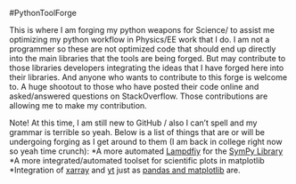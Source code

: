 #PythonToolForge

This is where I am forging my python weapons for Science/ to assist me optimizing my python workflow in Physics/EE work that I do. 
I am not a programmer so these are not optimized code that should end up directly into the main libraries that the tools are being forged. But may contribute to those libraries developers integrating the ideas that I have forged here into their libraries. And anyone who wants to contribute to this forge is welcome to.  A huge shootout to those who have posted their code online and asked/answered questions on StackOverflow. Those contributions are allowing me to make my contribution. 

Note! At this time, I am still new to GitHub / also I can’t spell and my grammar is terrible so yeah. 
Below is a list of things that are or will be undergoing forging as I get around to them (I am back in college right now so yeah time crunch):
*A more automated [Lampdfiy](http://docs.sympy.org/latest/modules/utilities/lambdify.html) for the [SymPy Library](http://www.sympy.org/en/index.html)
*A more integrated/automated toolset for scientific plots in matplotlib 
*Integration of [xarray](http://xarray.pydata.org/en/stable/) and [yt](http://yt-project.org/) just as [pandas and matplotlib](http://pandas.pydata.org/pandas-docs/stable/visualization.html) are. 

